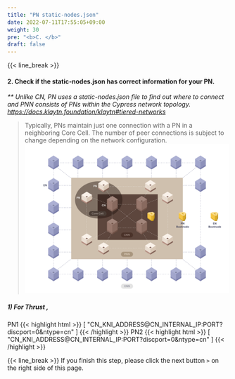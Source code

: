 ```yaml
---
title: "PN static-nodes.json"
date: 2022-07-11T17:55:05+09:00
weight: 30
pre: "<b>C. </b>"
draft: false
---
```


{{< line_break >}}
#### 2. Check if the static-nodes.json has correct information for your PN.
_** Unlike CN, PN uses a static-nodes.json file to find out where to connect and PNN consists of PNs within the Cypress network topology._
_https://docs.klaytn.foundation/klaytn#tiered-networks_
> Typically, PNs maintain just one connection with a PN in a neighboring Core Cell. The number of peer connections is subject to change depending on the network configuration.
![Klaytn_Network_Topology](/images/klaytn_network_topology.png)


##### 1) For Thrust ,
PN1
{{< highlight html >}}
[
  "CN_KNI_ADDRESS@CN_INTERNAL_IP:PORT?discport=0&ntype=cn"
]
{{< /highlight >}}
PN2
{{< highlight html >}}
[
"CN_KNI_ADDRESS@CN_INTERNAL_IP:PORT?discport=0&ntype=cn"
]
{{< /highlight >}}


{{< line_break >}}
If you finish this step, please click the next button ```>``` on the right side of this page.
